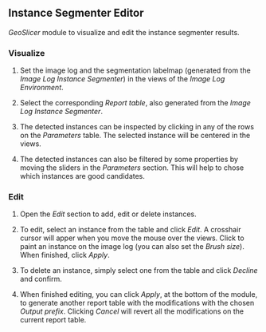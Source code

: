 ## Instance Segmenter Editor

_GeoSlicer_ module to visualize and edit the instance segmenter results.

### Visualize

1. Set the image log and the segmentation labelmap (generated from the _Image Log Instance Segmenter_) in the views of the _Image Log Environment_.

2. Select the corresponding _Report table_, also generated from the _Image Log Instance Segmenter_.

3. The detected instances can be inspected by clicking in any of the rows on the _Parameters_ table. The selected instance will be centered in the views.

4. The detected instances can also be filtered by some properties by moving the sliders in the _Parameters_ section. This will help to chose which instances are good candidates.

### Edit

1. Open the _Edit_ section to add, edit or delete instances.

2. To edit, select an instance from the table and click _Edit_. A crosshair cursor will apper when you move the mouse over the views. Click to paint an instance on the image log (you can also set the _Brush size_). When finished, click _Apply_.

3. To delete an instance, simply select one from the table and click _Decline_ and confirm.

4. When finished editing, you can click _Apply_, at the bottom of the module, to generate another report table with the modifications with the chosen _Output prefix_. Clicking _Cancel_ will revert all the modifications on the current report table.